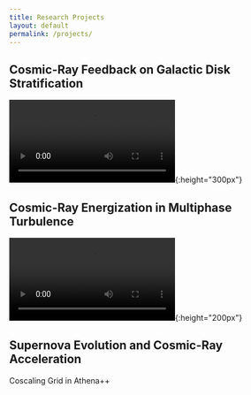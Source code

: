 ```yaml
---
title: Research Projects
layout: default
permalink: /projects/
---
```


## Cosmic-Ray Feedback on Galactic Disk Stratification
![Cosmic-Rays and Parker Instability Paraview Render](/assets/paraviewNew.mp4){:height="300px"}

## Cosmic-Ray Energization in Multiphase Turbulence
![Cosmic-Rays Feedback in ICM Turbulent Box](/assets/gammaLumDensTemp.mp4){:height="200px"}


## Supernova Evolution and Cosmic-Ray Acceleration
Coscaling Grid in Athena++

